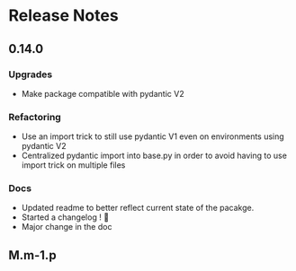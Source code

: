 # Release Notes

## 0.14.0

### Upgrades

* Make package compatible with pydantic V2

### Refactoring

* Use an import trick to still use pydantic V1 even on environments using pydantic V2
* Centralized pydantic import into base.py in order to avoid having to use import trick on multiple files

### Docs

* Updated readme to better reflect current state of the pacakge.
* Started a changelog ! :champagne:
* Major change in the doc 

## M.m-1.p
